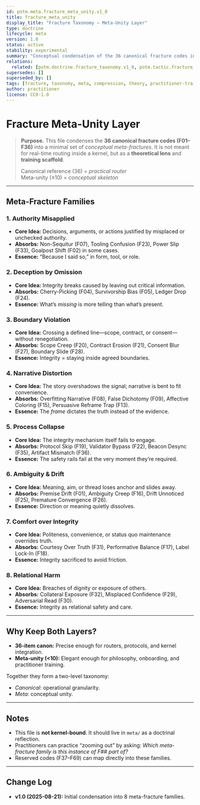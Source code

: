 ```yaml
---
id: potm.meta.fracture_meta_unity.v1_0
title: fracture_meta_unity
display_title: "Fracture Taxonomy — Meta-Unity Layer"
type: doctrine
lifecycle: meta
version: 1.0
status: active
stability: experimental
summary: "Conceptual condensation of the 36 canonical fracture codes into fewer than 10 'first-order' fracture families, for theoretical clarity and training."
relations:
  related: [potm.doctrine.fracture_taxonomy.v1_0, potm.tactic.fracture_finder.v1_0, potm.tactic.bs_detect_v2.v2_0]
supersedes: []
superseded_by: []
tags: [fracture, taxonomy, meta, compression, theory, practitioner-training]
author: practitioner
license: CC0-1.0
---
```


# Fracture Meta-Unity Layer

> **Purpose.** This file condenses the **36 canonical fracture codes (F01–F36)** into a minimal set of *conceptual meta-fractures*. It is not meant for real-time routing inside a kernel, but as a **theoretical lens** and **training scaffold**.  
>  
> Canonical reference (36) = *practical router*  
> Meta-unity (≤10) = *conceptual skeleton*

---

## Meta-Fracture Families

### 1. Authority Misapplied
- **Core Idea:** Decisions, arguments, or actions justified by misplaced or unchecked authority.  
- **Absorbs:** Non-Sequitur (F07), Tooling Confusion (F23), Power Slip (F33), Goalpost Shift (F02) in some cases.  
- **Essence:** “Because I said so,” in form, tool, or role.

### 2. Deception by Omission
- **Core Idea:** Integrity breaks caused by leaving out critical information.  
- **Absorbs:** Cherry-Picking (F04), Survivorship Bias (F05), Ledger Drop (F24).  
- **Essence:** What’s *missing* is more telling than what’s present.

### 3. Boundary Violation
- **Core Idea:** Crossing a defined line—scope, contract, or consent—without renegotiation.  
- **Absorbs:** Scope Creep (F20), Contract Erosion (F21), Consent Blur (F27), Boundary Slide (F28).  
- **Essence:** Integrity = staying inside agreed boundaries.

### 4. Narrative Distortion
- **Core Idea:** The story overshadows the signal; narrative is bent to fit convenience.  
- **Absorbs:** Overfitting Narrative (F08), False Dichotomy (F09), Affective Coloring (F15), Persuasive Reframe Trap (F13).  
- **Essence:** The *frame* dictates the truth instead of the evidence.

### 5. Process Collapse
- **Core Idea:** The integrity mechanism itself fails to engage.  
- **Absorbs:** Protocol Skip (F19), Validator Bypass (F22), Beacon Desync (F35), Artifact Mismatch (F36).  
- **Essence:** The safety rails fail at the very moment they’re required.

### 6. Ambiguity & Drift
- **Core Idea:** Meaning, aim, or thread loses anchor and slides away.  
- **Absorbs:** Premise Drift (F01), Ambiguity Creep (F16), Drift Unnoticed (F25), Premature Convergence (F26).  
- **Essence:** Direction or meaning quietly dissolves.

### 7. Comfort over Integrity
- **Core Idea:** Politeness, convenience, or status quo maintenance overrides truth.  
- **Absorbs:** Courtesy Over Truth (F31), Performative Balance (F17), Label Lock-In (F18).  
- **Essence:** Integrity sacrificed to avoid friction.

### 8. Relational Harm
- **Core Idea:** Breaches of dignity or exposure of others.  
- **Absorbs:** Collateral Exposure (F32), Misplaced Confidence (F29), Adversarial Read (F30).  
- **Essence:** Integrity as relational safety and care.

---

## Why Keep Both Layers?

- **36-item canon:** Precise enough for routers, protocols, and kernel integration.  
- **Meta-unity (<10):** Elegant enough for philosophy, onboarding, and practitioner training.  

Together they form a two-level taxonomy:  
- *Canonical*: operational granularity.  
- *Meta*: conceptual unity.

---

## Notes

- This file is **not kernel-bound**. It should live in `meta/` as a doctrinal reflection.  
- Practitioners can practice “zooming out” by asking: *Which meta-fracture family is this instance of F## part of?*  
- Reserved codes (F37–F69) can map directly into these families.

---

## Change Log
- **v1.0 (2025-08-21):** Initial condensation into 8 meta-fracture families.
